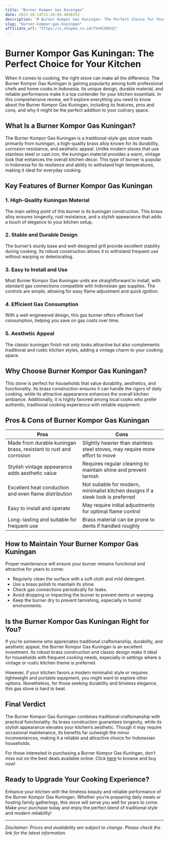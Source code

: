 ```yaml
---
title: "Burner Kompor Gas Kuningan"
date: 2025-10-14T21:26:04.483635Z
description: "# Burner Kompor Gas Kuningan: The Perfect Choice for Your Kitchen..."
slug: "burner-kompor-gas-kuningan"
affiliate_url: "https://s.shopee.co.id/7V44C68VX2"
---
```

# Burner Kompor Gas Kuningan: The Perfect Choice for Your Kitchen

When it comes to cooking, the right stove can make all the difference. The Burner Kompor Gas Kuningan is gaining popularity among both professional chefs and home cooks in Indonesia. Its unique design, durable material, and reliable performance make it a top contender for your kitchen essentials. In this comprehensive review, we'll explore everything you need to know about the Burner Kompor Gas Kuningan, including its features, pros and cons, and why it might be the perfect addition to your culinary space.

## What Is a Burner Kompor Gas Kuningan?

The Burner Kompor Gas Kuningan is a traditional-style gas stove made primarily from kuningan, a high-quality brass alloy known for its durability, corrosion resistance, and aesthetic appeal. Unlike modern stoves that use stainless steel or cast iron, the kuningan material provides a warm, vintage look that enhances the overall kitchen decor. This type of burner is popular in Indonesia for its resilience and ability to withstand high temperatures, making it ideal for everyday cooking.

## Key Features of Burner Kompor Gas Kuningan

### 1. High-Quality Kuningan Material

The main selling point of this burner is its kuningan construction. This brass alloy ensures longevity, rust resistance, and a stylish appearance that adds a touch of elegance to your kitchen setup.

### 2. Stable and Durable Design

The burner’s sturdy base and well-designed grill provide excellent stability during cooking. Its robust construction allows it to withstand frequent use without warping or deteriorating.

### 3. Easy to Install and Use

Most Burner Kompor Gas Kuningan units are straightforward to install, with standard gas connections compatible with Indonesian gas supplies. The controls are simple, allowing for easy flame adjustment and quick ignition.

### 4. Efficient Gas Consumption

With a well-engineered design, this gas burner offers efficient fuel consumption, helping you save on gas costs over time.

### 5. Aesthetic Appeal

The classic kuningan finish not only looks attractive but also complements traditional and rustic kitchen styles, adding a vintage charm to your cooking space.

## Why Choose Burner Kompor Gas Kuningan?

This stove is perfect for households that value durability, aesthetics, and functionality. Its brass construction ensures it can handle the rigors of daily cooking, while its attractive appearance enhances the overall kitchen ambiance. Additionally, it is highly favored among local cooks who prefer authentic, traditional cooking experience with reliable equipment.

## Pros & Cons of Burner Kompor Gas Kuningan

| **Pros** | **Cons** |
| --- | --- |
| Made from durable kuningan brass, resistant to rust and corrosion | Slightly heavier than stainless steel stoves, may require more effort to move |
| Stylish vintage appearance adds aesthetic value | Requires regular cleaning to maintain shine and prevent tarnish |
| Excellent heat conduction and even flame distribution | Not suitable for modern, minimalist kitchen designs if a sleek look is preferred |
| Easy to install and operate | May require initial adjustments for optimal flame control |
| Long-lasting and suitable for frequent use | Brass material can be prone to dents if handled roughly |

## How to Maintain Your Burner Kompor Gas Kuningan

Proper maintenance will ensure your burner remains functional and attractive for years to come:

- Regularly clean the surface with a soft cloth and mild detergent.
- Use a brass polish to maintain its shine.
- Check gas connections periodically for leaks.
- Avoid dropping or impacting the burner to prevent dents or warping.
- Keep the burner dry to prevent tarnishing, especially in humid environments.

## Is the Burner Kompor Gas Kuningan Right for You?

If you’re someone who appreciates traditional craftsmanship, durability, and aesthetic appeal, the Burner Kompor Gas Kuningan is an excellent investment. Its robust brass construction and classic design make it ideal for households with frequent cooking needs, especially in settings where a vintage or rustic kitchen theme is preferred.

However, if your kitchen favors a modern minimalist style or requires lightweight and portable equipment, you might want to explore other options. Nonetheless, for those seeking durability and timeless elegance, this gas stove is hard to beat.

## Final Verdict

The Burner Kompor Gas Kuningan combines traditional craftsmanship with practical functionality. Its brass construction guarantees longevity, while its stylish appearance elevates your kitchen’s aesthetic. Though it may require occasional maintenance, its benefits far outweigh the minor inconveniences, making it a reliable and attractive choice for Indonesian households.

For those interested in purchasing a Burner Kompor Gas Kuningan, don’t miss out on the best deals available online. Click [here](https://s.shopee.co.id/7V44C68VX2) to browse and buy now!

## Ready to Upgrade Your Cooking Experience?

Enhance your kitchen with the timeless beauty and reliable performance of the Burner Kompor Gas Kuningan. Whether you're preparing daily meals or hosting family gatherings, this stove will serve you well for years to come. Make your purchase today and enjoy the perfect blend of traditional style and modern reliability!

---

*Disclaimer: Prices and availability are subject to change. Please check the link for the latest information.*